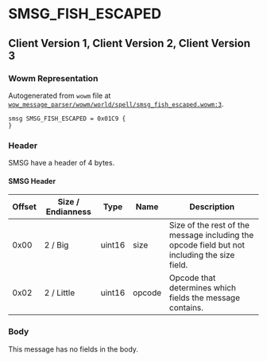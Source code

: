 # SMSG_FISH_ESCAPED

## Client Version 1, Client Version 2, Client Version 3

### Wowm Representation

Autogenerated from `wowm` file at [`wow_message_parser/wowm/world/spell/smsg_fish_escaped.wowm:3`](https://github.com/gtker/wow_messages/tree/main/wow_message_parser/wowm/world/spell/smsg_fish_escaped.wowm#L3).
```rust,ignore
smsg SMSG_FISH_ESCAPED = 0x01C9 {
}
```
### Header

SMSG have a header of 4 bytes.

#### SMSG Header

| Offset | Size / Endianness | Type   | Name   | Description |
| ------ | ----------------- | ------ | ------ | ----------- |
| 0x00   | 2 / Big           | uint16 | size   | Size of the rest of the message including the opcode field but not including the size field.|
| 0x02   | 2 / Little        | uint16 | opcode | Opcode that determines which fields the message contains.|

### Body

This message has no fields in the body.

